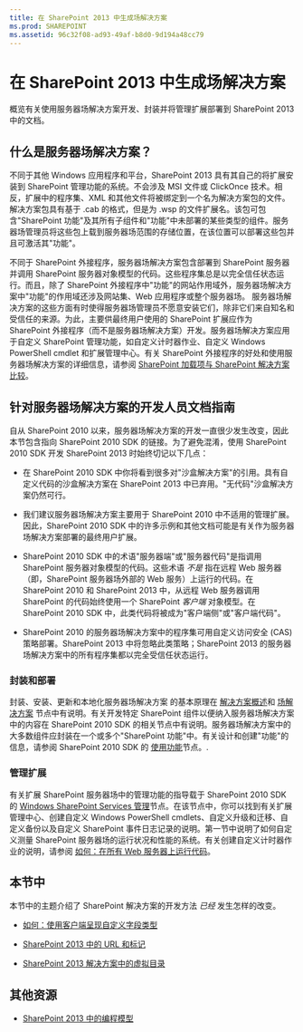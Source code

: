 ```yaml
---
title: 在 SharePoint 2013 中生成场解决方案
ms.prod: SHAREPOINT
ms.assetid: 96c32f08-ad93-49af-b8d0-9d194a48cc79
---
```



# 在 SharePoint 2013 中生成场解决方案
概览有关使用服务器场解决方案开发、封装并将管理扩展部署到 SharePoint 2013 中的文档。
## 什么是服务器场解决方案？
<a name="WhatAreFarmSolutions"> </a>

不同于其他 Windows 应用程序和平台，SharePoint 2013 具有其自己的将扩展安装到 SharePoint 管理功能的系统。不会涉及 MSI 文件或 ClickOnce 技术。相反，扩展中的程序集、XML 和其他文件将被绑定到一个名为解决方案包的文件。解决方案包具有基于 .cab 的格式，但是为 .wsp 的文件扩展名。该包可包含"SharePoint 功能"及其所有子组件和"功能"中未部署的某些类型的组件。服务器场管理员将这些包上载到服务器场范围的存储位置，在该位置可以部署这些包并且可激活其"功能"。
  
    
    
不同于 SharePoint 外接程序，服务器场解决方案包含部署到 SharePoint 服务器并调用 SharePoint 服务器对象模型的代码。这些程序集总是以完全信任状态运行。而且，除了 SharePoint 外接程序中"功能"的网站作用域外，服务器场解决方案中"功能"的作用域还涉及网站集、Web 应用程序或整个服务器场。 服务器场解决方案的这些方面有时使得服务器场管理员不愿意安装它们，除非它们来自知名和受信任的来源。为此，主要供最终用户使用的 SharePoint 扩展应作为 SharePoint 外接程序（而不是服务器场解决方案）开发。服务器场解决方案应用于自定义 SharePoint 管理功能，如自定义计时器作业、自定义 Windows PowerShell cmdlet 和扩展管理中心。有关 SharePoint 外接程序的好处和使用服务器场解决方案的详细信息，请参阅 [SharePoint 加载项与 SharePoint 解决方案比较](sharepoint-add-ins-compared-with-sharepoint-solutions.md)。
  
    
    

## 针对服务器场解决方案的开发人员文档指南
<a name="Guide"> </a>

自从 SharePoint 2010 以来，服务器场解决方案的开发一直很少发生改变，因此本节包含指向 SharePoint 2010 SDK 的链接。为了避免混淆，使用 SharePoint 2010 SDK 开发 SharePoint 2013 时始终切记以下几点：
  
    
    

- 在 SharePoint 2010 SDK 中你将看到很多对"沙盒解决方案"的引用。具有自定义代码的沙盒解决方案在 SharePoint 2013 中已弃用。"无代码"沙盒解决方案仍然可行。
    
  
- 我们建议服务器场解决方案主要用于 SharePoint 2010 中不适用的管理扩展。因此，SharePoint 2010 SDK 中的许多示例和其他文档可能是有关作为服务器场解决方案部署的最终用户扩展。
    
  
- SharePoint 2010 SDK 中的术语"服务器端"或"服务器代码"是指调用 SharePoint 服务器对象模型的代码。这些术语 *不是*  指在远程 Web 服务器（即，SharePoint 服务器场外部的 Web 服务）上运行的代码。在 SharePoint 2010 和 SharePoint 2013 中，从远程 Web 服务器调用 SharePoint 的代码始终使用一个 SharePoint *客户端*  对象模型。在 SharePoint 2010 SDK 中，此类代码将被成为"客户端侧"或"客户端代码"。
    
  
- SharePoint 2010 的服务器场解决方案中的程序集可用自定义访问安全 (CAS) 策略部署。SharePoint 2013 中将忽略此类策略；SharePoint 2013 的服务器场解决方案中的所有程序集都以完全受信任状态运行。
    
  

### 封装和部署

封装、安装、更新和本地化服务器场解决方案 的基本原理在 [解决方案概述](http://msdn.microsoft.com/library/1983cab9-4b29-494a-a62a-0f8e83908744%28Office.15%29.aspx)和 [场解决方案](http://msdn.microsoft.com/library/845f7524-b9ff-412b-aa29-3afacda91100%28Office.15%29.aspx) 节点中有说明。有关开发特定 SharePoint 组件以便纳入服务器场解决方案中的内容在 SharePoint 2010 SDK 的相关节点中有说明。服务器场解决方案中的大多数组件应封装在一个或多个"SharePoint 功能"中。有关设计和创建"功能"的信息，请参阅 SharePoint 2010 SDK 的 [使用功能](http://msdn.microsoft.com/library/ce5f5ce5-1429-439e-9261-2c4ba9788cc1%28Office.15%29.aspx)节点。.
  
    
    

### 管理扩展

有关扩展 SharePoint 服务器场中的管理功能的指导载于 SharePoint 2010 SDK 的  [Windows SharePoint Services 管理](http://msdn.microsoft.com/library/cdcc1b8a-4144-446f-b471-03d4a754a8ab%28Office.15%29.aspx)节点。在该节点中，你可以找到有关扩展管理中心、创建自定义 Windows PowerShell cmdlets、自定义升级和迁移、自定义备份以及自定义 SharePoint 事件日志记录的说明。第一节中说明了如何自定义测量 SharePoint 服务器场的运行状况和性能的系统。有关创建自定义计时器作业的说明，请参阅 [如何：在所有 Web 服务器上运行代码](http://msdn.microsoft.com/library/1bbb11b4-a342-4bed-9e7a-b8b13edd0ccc%28Office.15%29.aspx)。
  
    
    

## 本节中
<a name="Guide"> </a>

本节中的主题介绍了 SharePoint 解决方案的开发方法 *已经*  发生怎样的改变。
  
    
    

-  [如何：使用客户端呈现自定义字段类型](how-to-customize-a-field-type-using-client-side-rendering.md)
    
  
-  [SharePoint 2013 中的 URL 和标记](urls-and-tokens-in-sharepoint-2013.md)
    
  
-  [SharePoint 2013 解决方案中的虚拟目录](virtual-directories-in-sharepoint-2013-solutions.md)
    
  

## 其他资源
<a name="SP15buildfarm_addlresources"> </a>


-  [SharePoint 2013 中的编程模型](programming-models-in-sharepoint-2013.md)
    
  

